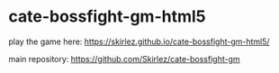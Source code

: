# cate-bossfight-gm-html5

play the game here:
https://skirlez.github.io/cate-bossfight-gm-html5/

main repository:
https://github.com/Skirlez/cate-bossfight-gm
